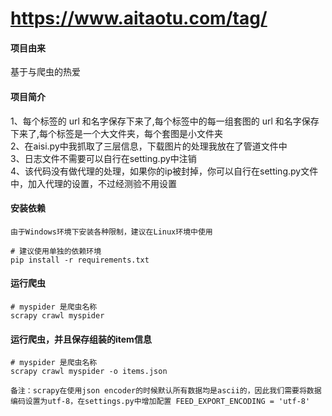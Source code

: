 # https://www.aitaotu.com/tag/
#### 项目由来
基于与爬虫的热爱</br>

#### 项目简介
1、每个标签的 url 和名字保存下来了,每个标签中的每一组套图的 url 和名字保存下来了,每个标签是一个大文件夹，每个套图是小文件夹</br>
2、在aisi.py中我抓取了三层信息，下载图片的处理我放在了管道文件中</br>
3、日志文件不需要可以自行在setting.py中注销</br>
4、该代码没有做代理的处理，如果你的ip被封掉，你可以自行在setting.py文件中，加入代理的设置，不过经测验不用设置

#### 安装依赖
`由于Windows环境下安装各种限制，建议在Linux环境中使用`
```
# 建议使用单独的依赖环境
pip install -r requirements.txt
```
#### 运行爬虫
```
# myspider 是爬虫名称
scrapy crawl myspider
```

#### 运行爬虫，并且保存组装的item信息
```
# myspider 是爬虫名称
scrapy crawl myspider -o items.json
```
`备注：scrapy在使用json encoder的时候默认所有数据均是ascii的，因此我们需要将数据编码设置为utf-8，在settings.py中增加配置
FEED_EXPORT_ENCODING = 'utf-8'`
